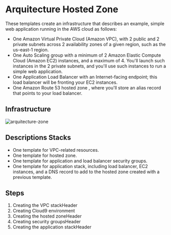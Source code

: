 # Arquitecture Hosted Zone
These templates create an infrastructure that describes an example, simple web application running in the AWS cloud as follows:

* One Amazon Virtual Private Cloud  (Amazon VPC), with 2 public and 2 private subnets across 2 availability zones  of a given region, such as the us-east-1 region.
* One Auto Scaling group  with a minimum of 2 Amazon Elastic Compute Cloud  (Amazon EC2) instances, and a maximum of 4. You'll launch such instances in the 2 private subnets, and you'll use such instances to run a simple web application.
* One Application Load Balancer  with an Internet-facing endpoint; this load balancer will be fronting your EC2 instances.
* One Amazon Route 53  hosted zone , where you'll store an alias  record that points to your load balancer.
## Infrastructure

![arquitecture-zone](https://user-images.githubusercontent.com/53886913/220493903-c3482980-a952-4e9b-9129-063632e1c29c.png)

## Descriptions Stacks

* One template for VPC-related resources.
* One template for hosted zone.
* One template for application and load balancer security groups.
* One template for application stack, including load balancer, EC2 instances, and a DNS record to add to the hosted zone created with a previous template.

## Steps 

1. Creating the VPC stackHeader 
2. Creating  Cloud9 environment
3. Creating the hosted zoneHeader 
4. Creating security groupsHeader 
5. Creating the application stackHeader 
